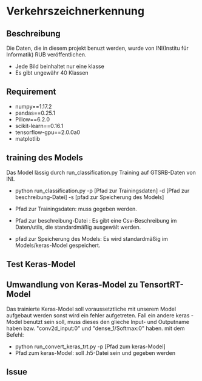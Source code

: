 # Verkehrszeichnerkennung

## Beschreibung

Die Daten, die in diesem projekt benuzt werden, wurde von INI(Institu für Informatik) RUB
veröffentlichen.

- Jede Bild beinhaltet nur eine klasse
- Es gibt ungewähr 40 Klassen

## Requirement

- numpy==1.17.2
- pandas==0.25.1
- Pillow==6.2.0
- scikit-learn==0.16.1
- tensorflow-gpu==2.0.0a0
- matplotlib

## training des Models

Das Model lässig durch run_classification.py
Training auf GTSRB-Daten von INI.

- python run_classification.py -p [Pfad zur Trainingsdaten] -d [Pfad zur beschreibung-Datei] -s [pfad zur Speicherung des Models]

- Pfad zur Trainingsdaten: muss gegeben werden.
- Pfad zur beschreibung-Datei : Es gibt eine Csv-Beschreibung im Daten/utils, die standardmäßig ausgewält werden.
- pfad zur Speicherung des Models: Es wird standardmäßig im Models/keras-Model gespeichert.

## Test Keras-Model

## Umwandlung von Keras-Model zu TensortRT-Model

Das trainierte Keras-Model soll voraussetztliche mit unserem Model aufgebaut werden sonst wird ein fehler aufgetreten.
Fall ein andere keras - Model benutzt sein soll, muss dieses den glieche Input- und Outputname haben bzw. "conv2d_input:0" und "dense_1/Softmax:0" haben.
mit dem Befehl:

- python run_convert_keras_trt.py -p [Pfad zum keras-Model]
- Pfad zum keras-Model: soll .h5-Datei sein und gegeben werden

## Issue

